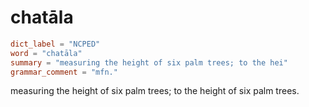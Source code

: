# chatāla

``` toml
dict_label = "NCPED"
word = "chatāla"
summary = "measuring the height of six palm trees; to the hei"
grammar_comment = "mfn."
```

measuring the height of six palm trees; to the height of six palm trees.

